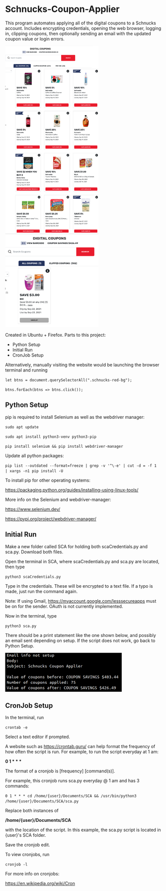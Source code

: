 # Schnucks-Coupon-Applier

  This program automates applying all of the digital coupons to a Schnucks account. Includes encrypting credentials, opening the web browser, logging in, clipping coupons, then optionally sending an email with the updated coupon value or login errors.
  
  <img src="https://github.com/SrgElephant/Schnucks-Coupon-Applier/blob/main/images/unclipped.png" width="300" height="600">
  
  <img src="https://github.com/SrgElephant/Schnucks-Coupon-Applier/blob/main/images/clipped.png" width="300" height="300">
  
  Created in Ubuntu + Firefox. Parts to this project:
  
* Python Setup
* Initial Run
* CronJob Setup
  
Alternatively, manually visiting the website would be launching the browser terminal and running
  
  `let btns = document.querySelectorAll(".schnucks-red-bg");`
  
   `btns.forEach(btns => btns.click());`
  
## Python Setup
  
  pip is required to install Selenium as well as the webdriver manager:
  
  `sudo apt update`
  
  `sudo apt install python3-venv python3-pip`
  
  `pip install selenium && pip install webdriver-manager`
  
  Update all python packages:
  
  `pip list --outdated --format=freeze | grep -v '^\-e' | cut -d = -f 1  | xargs -n1 pip install -U`
  
  To install pip for other operating systems:
  
  https://packaging.python.org/guides/installing-using-linux-tools/
  
  More info on the Selenium and webdriver-manager:
  
  https://www.selenium.dev/
  
  https://pypi.org/project/webdriver-manager/
  
  ## Initial Run
  
  Make a new folder called SCA for holding both scaCredentials.py and sca.py. Download both files.
  
  Open the terminal in SCA, where scaCredentials.py and sca.py are located, then type
  
  `python3 scaCredentials.py`
  
  Type in the credentials. These will be encrypted to a text file. If a typo is made, just run the command again.
  
  Note: If using Gmail, https://myaccount.google.com/lesssecureapps must be on for the sender. OAuth is not currently implemented.
  
  Now in the terminal, type
  
  `python3 sca.py`
  
  There should be a print statement like the one shown below, and possibly an email sent depending on setup. If the script does not work, go back to Python Setup.
  
  <img src="https://github.com/SrgElephant/Schnucks-Coupon-Applier/blob/main/images/output.png" width="375" height="125">
  
## CronJob Setup
  
  In the terminal, run
  
  `crontab -e`
  
  Select a text editor if prompted.
  
  A website such as https://crontab.guru/ can help format the frequency of how often the script is run. For example, to run the script everyday at 1 am:
  
  __0 1 * * *__
  
  The format of a cronjob is [frequency] [command(s)].
  
  For example, this cronjob runs sca.py everyday @ 1 am and has 3 commands:
  
  `0 1 * * * cd /home/{user}/Documents/SCA && /usr/bin/python3 /home/{user}/Documents/SCA/sca.py`
  
  Replace both instances of
  
  __/home/{user}/Documents/SCA__
  
  with the location of the script. In this example, the sca.py script is located in {user}'s SCA folder.
  
  Save the cronjob edit.
  
  To view cronjobs, run
  
  `cronjob -l`
  
  For more info on cronjobs:
  
  https://en.wikipedia.org/wiki/Cron
